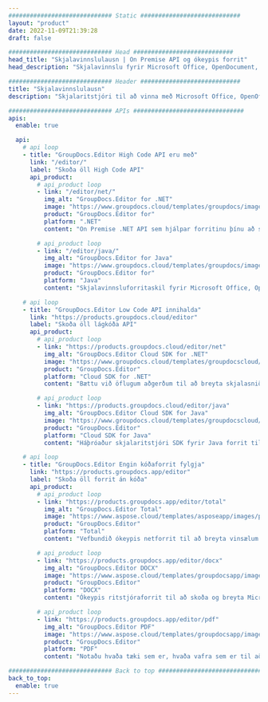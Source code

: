 ```yaml
---
############################# Static ############################
layout: "product"
date: 2022-11-09T21:39:28
draft: false

############################# Head ############################
head_title: "Skjalavinnslulausn | On Premise API og ókeypis forrit"
head_description: "Skjalavinnslu fyrir Microsoft Office, OpenDocument, PDF og önnur skráarsnið með því að nota On Premise API eða nota Online Document Editor appið."

############################# Header ############################
title: "Skjalavinnslulausn"
description: "Skjalaritstjóri til að vinna með Microsoft Office, OpenOffice, PDF, HTML og önnur skjalasnið."

############################# APIs ###############################
apis:
  enable: true

  api:
    # api loop
    - title: "GroupDocs.Editor High Code API eru með"
      link: "/editor/"
      label: "Skoða öll High Code API"
      api_product:
        # api_product loop
        - link: "/editor/net/"
          img_alt: "GroupDocs.Editor for .NET"
          image: "https://www.groupdocs.cloud/templates/groupdocs/images/product-logos/groupdocs-editor-net.png"
          product: "GroupDocs.Editor for"
          platform: ".NET"
          content: "On Premise .NET API sem hjálpar forritinu þínu að skoða, breyta og síðan umbreyta skjölum."

        # api_product loop
        - link: "/editor/java/"
          img_alt: "GroupDocs.Editor for Java"
          image: "https://www.groupdocs.cloud/templates/groupdocs/images/product-logos/groupdocs-editor-java.png"
          product: "GroupDocs.Editor for"
          platform: "Java"
          content: "Skjalavinnsluforritaskil fyrir Microsoft Office, OpenOffice, HTML og önnur skjöl til að meðhöndla í Java forritunum þínum."

    # api loop
    - title: "GroupDocs.Editor Low Code API innihalda"
      link: "https://products.groupdocs.cloud/editor"
      label: "Skoða öll lágkóða API"
      api_product:
        # api_product loop
        - link: "https://products.groupdocs.cloud/editor/net"
          img_alt: "GroupDocs.Editor Cloud SDK for .NET"
          image: "https://www.groupdocs.cloud/templates/groupdocscloud/images/sdk/272x272/groupdocs_editor-for-net.png"
          product: "GroupDocs.Editor"
          platform: "Cloud SDK for .NET"
          content: "Bættu við öflugum aðgerðum til að breyta skjalasniðum í .NET forritum með því að nota Cloud SDK fyrir .NET. Breyta MS Office, Web og XML skjölum."

        # api_product loop
        - link: "https://products.groupdocs.cloud/editor/java"
          img_alt: "GroupDocs.Editor Cloud SDK for Java"
          image: "https://www.groupdocs.cloud/templates/groupdocscloud/images/sdk/272x272/groupdocs_editor-for-java.png"
          product: "GroupDocs.Editor"
          platform: "Cloud SDK for Java"
          content: "Háþróaður skjalaritstjóri SDK fyrir Java forrit til að breyta iðnaðarstöðluðu skjalaskráarsniði á hvaða vettvang sem er sem getur hringt í REST API."

    # api loop
    - title: "GroupDocs.Editor Engin kóðaforrit fylgja"
      link: "https://products.groupdocs.app/editor"
      label: "Skoða öll forrit án kóða"
      api_product:
        # api_product loop
        - link: "https://products.groupdocs.app/editor/total"
          img_alt: "GroupDocs.Editor Total"
          image: "https://www.aspose.cloud/templates/asposeapp/images/products/logo/aspose_editor-app.png"
          product: "GroupDocs.Editor"
          platform: "Total"
          content: "Vefbundið ókeypis netforrit til að breyta vinsælum skráarsniðum frá Office og OpenOffice."

        # api_product loop
        - link: "https://products.groupdocs.app/editor/docx"
          img_alt: "GroupDocs.Editor DOCX"
          image: "https://www.aspose.cloud/templates/groupdocsapp/images/products/logo/groupdocs_words-app.png"
          product: "GroupDocs.Editor"
          platform: "DOCX"
          content: "Ókeypis ritstjóraforrit til að skoða og breyta Microsoft Word skjölum á netinu."

        # api_product loop
        - link: "https://products.groupdocs.app/editor/pdf"
          img_alt: "GroupDocs.Editor PDF"
          image: "https://www.aspose.cloud/templates/groupdocsapp/images/products/logo/groupdocs_pdf-app.png"
          product: "GroupDocs.Editor"
          platform: "PDF"
          content: "Notaðu hvaða tæki sem er, hvaða vafra sem er til að skoða eða breyta PDF og XPS skjölum."

############################# Back to top ###############################
back_to_top:
  enable: true
---
```

